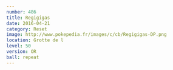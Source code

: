 ```yaml
---
number: 486
title: Regigigas
date: 2016-04-21
category: Reset
image: http://www.pokepedia.fr/images/c/cb/Regigigas-DP.png
location: Grotte de l
level: 50
version: OR
ball: repeat
---
```

